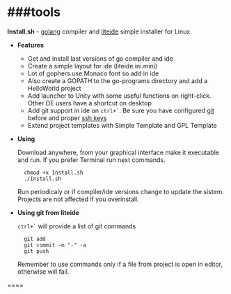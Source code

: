 ###tools
====
**Install.sh** - [golang](http://golang.org) compiler and [liteide](https://github.com/visualfc/liteide) simple installer for Linux.

* **Features**
    * Get and install last versions of go compiler and ide
    * Create a simple layout for ide (liteide.ini.mini)
    * Lot of gophers use Monaco font so add in ide
    * Also create a GOPATH to the go-programs directory and add a HelloWorld project
    * Add launcher to Unity with some useful functions on right-click. Other DE users have a shortcut on desktop
    * Add git support in ide on `` ctrl+` ``. Be sure you have configured [git](https://help.github.com/articles/set-up-git) before and proper [ssh keys](https://help.github.com/articles/generating-ssh-keys)
    * Extend project templates with Simple Template and GPL Template
* **Using**

    Download anywhere, from your graphical interface make it executable and run. If you prefer Terminal run next commands.

        chmod +x Install.sh
        ./Install.sh

    Run periodicaly or if compiler/ide versions change to update the sistem.
    Projects are not affected if you overinstall.

* **Using git from liteide**

    `` ctrl+` `` will provide a list of git commands

        git add
        git commit -m "-" -a
        git push

    Remember to use commands only if a file from project is open in editor, otherwise will fail.

====

